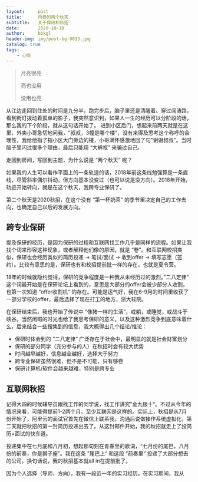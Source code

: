 ```yaml
---
layout:     post
title:      内卷的两个秋天
subtitle:   关于保研和秋招
date:       2020-10-19
author:     bbkgl
header-img: img/post-bg-0013.jpg
catalog: true
tags:
    - 心情
---
```


> 月亮很亮
>
> 亮也没用
>
> 没用也亮

从江边走回到住处的时间是九分半，跑完步后，脑子里还是清醒着。穿过闻涛路，看到街灯拨动着孤单的影子，我突然意识到，如果人一生的经历可以分阶段的话，那么我的下个阶段，就从这句话开始了。
进到小区后门，想起来前两天就是在这里，外卖小哥急切地问我，"叔叔，3幢是哪个楼"，没有来得及思考这个称呼的合理性，我给他指了指小区大门旁边的楼，小哥满怀感激地回了句"谢谢叔叔"。当时脑子里闪过很多个理由，最后只能用 “大裤衩” 来骗过自己。

走回到房间，写回到主题，为什么说是 “两个秋天” 呢？

如果我的人生可以看作平面上的一条轨迹的话，2018年前这条线勉强算是一条直线，尽管斜率偶尔抖动，但方向基本没变过（也可以说是没方向）。2018年开始，轨迹开始转向，就是在这个秋天，我跨专业保研了。

第二个秋天是2020秋招，在这个没有 “第一杯奶茶” 的季节里决定自己的工作去向，也确定自己以后的发展方向。

## 跨专业保研

提及保研的经历，是因为保研的过程和互联网找工作几乎是同样的流程。如果让我找个词来形容这种现象，或者解释他们像的原因，就是 “卷”。和互联网校招类似，保研也会经历类似的简历投递 -> 笔试/面试 -> 收到offer -> 填写志愿（签约）。比较有意思的是，保研也有和校招提前批一样的存在，也就是夏令营。

18年的时候就隐约觉得，保研的竞争程度是一种我从未经历过的激烈。”二八定律“ 这个词最开始是在保研论坛上看到的，意思是大部分的offer会被少部分人收割，也第一次知道 ”offer收割机“ 的存在。可能是运气好，我在6-9月的时间里收获了一部分学校的offer，最后选择了现在打工的地方，浙大软院。

在保研结束后，我也开始了传说中 ”像猪一样的生活“，或躺，或睡觉，或战斗于峡谷。当然闲暇的时光也给了我思考保研的意义，以及这种激烈竞争到底意味着什么，后来结合一些搜集到的信息，我大概得出几个结论/推论：

- 保研时体会到的 ”二八定律“ 广泛存在于社会中，最明显的就是社会财富划分
- 保研的部分同学（充分参与的人）在秋招时会有较大优势
- 时间越早越好，信息越全越好，选择大于努力
- 跨专业保研虽然很难，但不是不可能，只有够卷
- 保研计算机/软件会越来越难，特别是跨专业

## 互联网秋招

记得大四的时候辅导员跟找工作的同学说，找工作讲究”金九银十“。不过从今年的情况来看，可能得提前1-2两个月，至少互联网是这样的。实际上，秋招是从7月份开始了，阿里云的面试官首先在微信上联系我，沟通后说做操作系统虚拟化，第二天就把秋招的第一封简历投递出去了。从这封邮件开始，我的秋招就走上了投简历+面试的快车道。

投递集中在七月底和八月初，想起那句刻在青春里的歌词，“七月份的尾巴，八月份的前奏，你是狮子座”。我在这条 ”尾巴上“ 和这段 ”前奏里“ 投递了大部分想去的公司，换句话说，我的秋招基本就all in在提前批了。

因为个人选择（导师，方向），我有一段近一年的实习经历。在实习期间，我从

